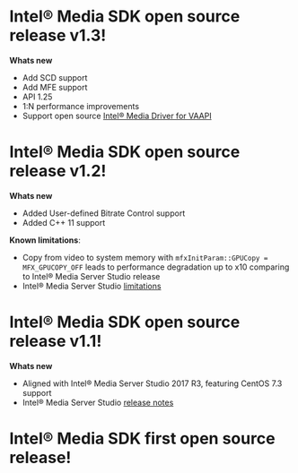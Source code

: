 # Intel® Media SDK open source release v1.3!
**Whats new**
 - Add SCD support
 - Add MFE support
 - API 1.25
 - 1:N performance improvements
 - Support open source [Intel® Media Driver for VAAPI](https://github.com/intel/media-driver)

# Intel® Media SDK open source release v1.2!
**Whats new**
 - Added User-defined Bitrate Control support
 - Added C++ 11 support
 
**Known limitations**:
 - Copy from video to system memory with `mfxInitParam::GPUCopy = MFX_GPUCOPY_OFF` leads to performance degradation up to x10 comparing to Intel® Media Server Studio release
 - Intel® Media Server Studio [limitations](https://software.intel.com/en-us/articles/intel-media-server-studio-release-notes)

# Intel® Media SDK open source release v1.1!
**Whats new**
 - Aligned with Intel® Media Server Studio 2017 R3, featuring CentOS 7.3 support
 - Intel® Media Server Studio [release notes](https://software.intel.com/en-us/articles/intel-media-server-studio-release-notes)
 
# Intel® Media SDK first open source release!
